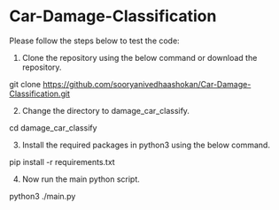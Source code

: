 # Car-Damage-Classification

Please follow the steps below to test the code:

1. Clone the repository using the below command or download the repository.

git clone https://github.com/sooryanivedhaashokan/Car-Damage-Classification.git

2. Change the directory to damage_car_classify.

cd damage_car_classify

3. Install the required packages in python3 using the below command.

pip install -r requirements.txt

4. Now run the main python script.

python3 ./main.py 
